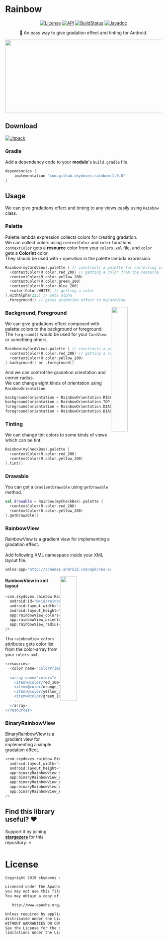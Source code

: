 # Rainbow

<p align="center">
  <a href="https://opensource.org/licenses/Apache-2.0"><img alt="License" src="https://img.shields.io/badge/License-Apache%202.0-blue.svg"/></a>
  <a href="https://android-arsenal.com/api?level=16"><img alt="API" src="https://img.shields.io/badge/API-16%2B-brightgreen.svg?style=flat"/></a>
  <a href="https://travis-ci.org/skydoves/Rainbow"><img alt="BuildStatus" src="https://travis-ci.org/skydoves/Rainbow.svg?branch=master"/></a>
  <a href="https://skydoves.github.io/libraries/rainbow/javadoc/rainbow/com.skydoves.rainbow/index.html"><img alt="Javadoc" src="https://img.shields.io/badge/Javadoc-Rainbow-yellow"/></a>
</p>

<p align="center">
🌈 An easy way to give gradation effect and tinting for Android.
</p>

<p align="center">
<img src="https://user-images.githubusercontent.com/24237865/63633474-2a597800-c684-11e9-8aa3-db99575c73e0.png" width="694" height="235"/>
</p>

## Download
[![Jitpack](https://jitpack.io/v/skydoves/Rainbow.svg)](https://jitpack.io/#skydoves/Rainbow)
### Gradle
Add a dependency code to your **module**'s `build.gradle` file.
```gradle
dependencies {
    implementation "com.github.skydoves:rainbow:1.0.0"
}
```

## Usage
We can give gradations effect and tinting to any views easily using `Rainbow` class.

### Palette
Palette lambda expression collects colors for creating gradation.<br>
We can collect colors using `contextColor` and `color` functions.<br>
`contextColor` gets a __resource__ color from your `colors.xml` file, and `color` gets a __ColorInt__ color.<br>
They should be used with `+` operation in the palette lambda expression.

```kotlin
Rainbow(myCardView).palette { // constructs a palette for collecting colors.
  +contextColor(R.color.red_200) // getting a color from the resource
  +contextColor(R.color.yellow_200)
  +contextColor(R.color.green_200)
  +contextColor(R.color.blue_200)
  +color(Color.WHITE) // getting a color
}.withAlpha(225) // sets alpha
 .foreground() // gives gradation effect to myCardView
```

<img src="https://user-images.githubusercontent.com/24237865/63633706-6c37ed80-c687-11e9-9316-b29530c7f1a8.jpg" align="right" width="32%"/>

### Background, Foreground
We can give gradations effect composed with palette colors to the background or foreground.<br>
The `forground()` would be used for your `CardView` or something others.

```kotlin
Rainbow(myCardView).palette { // constructs a palette for collecting colors.
  +contextColor(R.color.red_200) // getting a color from the resource
  +contextColor(R.color.yellow_200)
}.background() or .foreground()
```

And we can control the gradation orientation and corner radius. <br>
We can change eight kinds of orientation using `RainbowOrientation`.
```kotlin
background(orientation = RainbowOrientation.RIGHT_LEFT, radius = 8)
background(orientation = RainbowOrientation.TOP_BOTTOM, radius = 8)
foreground(orientation = RainbowOrientation.DIAGONAL_TOP_LEFT, radius = 8)
foreground(orientation = RainbowOrientation.DIAGONAL_BOTTOM_RIGHT, radius = 8)
```

### Tinting
We can change tint colors to some kinds of views which can be tint.

```kotlin
Rainbow(myCheckBox).palette {
  +contextColor(R.color.red_200)
  +contextColor(R.color.yellow_200)
}.tint()
```

### Drawable
You can get a `GradientDrawable` using `getDrawable` method. <br>

```kotlin
val drawable = Rainbow(myCheckBox).palette {
  +contextColor(R.color.red_200)
  +contextColor(R.color.yellow_200)
}.getDrawable()
```

### RainbowView
RainbowView is a gradient view for implementing a gradation effect. <br><br>
Add following XML namespace inside your XML layout file.

```gradle
xmlns:app="http://schemas.android.com/apk/res-auto"
```
<img src="https://user-images.githubusercontent.com/24237865/63634081-74465c00-c68c-11e9-94d0-20ce48a57c7e.jpg" align="right" width="32%"/>

#### RainbowView in xml layout
```gradle
<com.skydoves.rainbow.RainbowView
  android:id="@+id/rainbow"
  android:layout_width="match_parent"
  android:layout_height="match_parent"
  app:rainbowView_colors="@array/colors" // colors for gradient.
  app:rainbowView_orientation="left_right" // gradient orientation.
  app:rainbowView_radius="12dp" // corner radius.
/>
```

Tha `rainbowView_colors` attributes gets color list from the color-array from your `colors.xml`.

```gradle
<resources>
  <color name="colorPrimary">#C51162</color>
  ...
  <array name="colors">
    <item>@color/red_100</item>
    <item>@color/orange_100</item>
    <item>@color/yellow_100</item>
    <item>@color/green_100</item>
    ...
  </array>
</resources>
```

### BinaryRainbowView
BinaryRainbowView is a gradient view for implementing a simple gradation effect. <br>

```gradle
<com.skydoves.rainbow.BinaryRainbowView
  android:layout_width="match_parent"
  android:layout_height="80dp"
  app:binaryRainbowView_startColor="@color/md_green_100" // starting color of the gradient.
  app:binaryRainbowView_centerColor="@color/white" // center color of the gradient.
  app:binaryRainbowView_endColor="@color/skyBlue" // end color of the gradient.
  app:binaryRainbowView_orientation="bottom_top" // gradient orientation.
  app:binaryRainbowView_radius="12dp" // corner radius
/>
```

## Find this library useful? :heart:
Support it by joining __[stargazers](https://github.com/skydoves/Rainbow/stargazers)__ for this repository. :star:

# License
```xml
Copyright 2019 skydoves (Jaewoong Eum)

Licensed under the Apache License, Version 2.0 (the "License");
you may not use this file except in compliance with the License.
You may obtain a copy of the License at

   http://www.apache.org/licenses/LICENSE-2.0

Unless required by applicable law or agreed to in writing, software
distributed under the License is distributed on an "AS IS" BASIS,
WITHOUT WARRANTIES OR CONDITIONS OF ANY KIND, either express or implied.
See the License for the specific language governing permissions and
limitations under the License.
